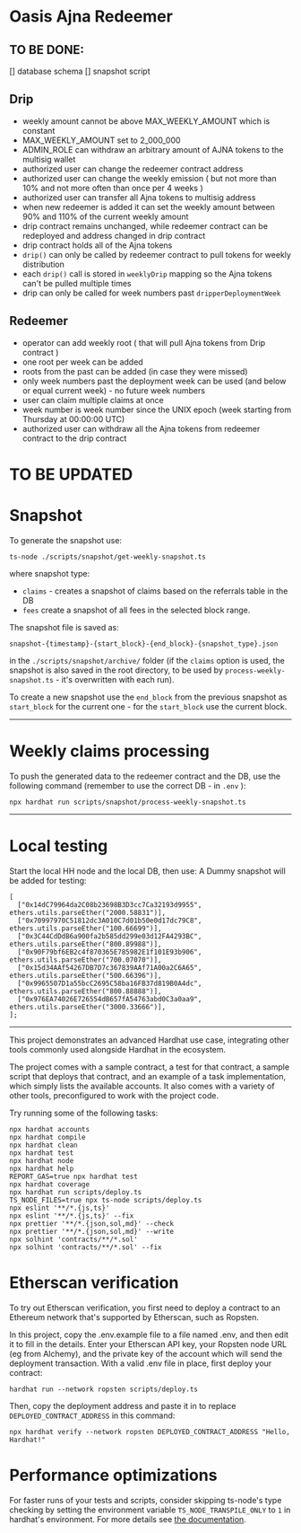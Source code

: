 # Oasis Ajna Redeemer
## TO BE DONE:
[] database schema
[] snapshot script

## Drip
- weekly amount cannot be above MAX_WEEKLY_AMOUNT which is constant
- MAX_WEEKLY_AMOUNT set to 2_000_000
- ADMIN_ROLE can withdraw an arbitrary amount of AJNA tokens to the multisig wallet
- authorized user can change the redeemer contract address
- authorized user can change the weekly emission ( but not more than 10% and not more often than once per 4 weeks )
- authorized user can transfer all Ajna tokens to multisig address
- when new redeemer is added it can set the weekly amount between 90% and 110% of the current weekly amount
- drip contract remains unchanged, while redeemer contract can be redeployed and address changed in drip contract
- drip contract holds all of the Ajna tokens
- `drip()` can only be called by redeemer contract to pull tokens for weekly distribution
- each `drip()` call is stored in `weeklyDrip` mapping so the Ajna tokens can't be pulled multiple times
- drip can only be called for week numbers past `dripperDeploymentWeek` 

## Redeemer
- operator can add weekly root ( that will pull Ajna tokens from Drip contract )
- one root per week can be added
- roots from the past can be added (in case they were missed)
- only week numbers past the deployment week can be used (and below or equal current week) - no future week numbers
- user can claim multiple claims at once
- week number is week number since the UNIX epoch (week starting from Thursday at 00:00:00 UTC)
- authorized user can withdraw all the Ajna tokens from redeemer contract to the drip contract


# TO BE UPDATED
# Snapshot
To generate the snapshot use:
```
ts-node ./scripts/snapshot/get-weekly-snapshot.ts
```
where snapshot type:
* `claims` - creates a snapshot of claims based on the referrals table in the DB
* `fees` create a snapshot of all fees in the selected block range.

The snapshot file is saved as:

```
snapshot-{timestamp}-{start_block}-{end_block}-{snapshot_type}.json
```
in the `./scripts/snapshot/archive/` folder (if the `claims` option is used, the snapshot is also saved in the root directory, to be used by `process-weekly-snapshot.ts` - it's overwritten with each run).

To create a new snapshot use the `end_block` from the previous snapshot as `start_block` for the current one - for the `start_block` use the current block.

---
# Weekly claims processing
To push the generated data to the redeemer contract and the DB, use the following command (remember to use the correct DB - in `.env` ):
```
npx hardhat run scripts/snapshot/process-weekly-snapshot.ts
```

---
# Local testing
Start the local HH node and the local DB, then use: A Dummy snapshot will be added for testing:
```
[
  ["0x14dC79964da2C08b23698B3D3cc7Ca32193d9955", ethers.utils.parseEther("2000.58831")],
  ["0x70997970C51812dc3A010C7d01b50e0d17dc79C8", ethers.utils.parseEther("100.66699")],
  ["0x3C44CdDdB6a900fa2b585dd299e03d12FA4293BC", ethers.utils.parseEther("800.89988")],
  ["0x90F79bf6EB2c4f870365E785982E1f101E93b906", ethers.utils.parseEther("700.07070")],
  ["0x15d34AAf54267DB7D7c367839AAf71A00a2C6A65", ethers.utils.parseEther("500.66396")],
  ["0x9965507D1a55bcC2695C58ba16FB37d819B0A4dc", ethers.utils.parseEther("800.88888")],
  ["0x976EA74026E726554dB657fA54763abd0C3a0aa9", ethers.utils.parseEther("3000.33666")],
];
```
---
This project demonstrates an advanced Hardhat use case, integrating other tools commonly used alongside Hardhat in the ecosystem.

The project comes with a sample contract, a test for that contract, a sample script that deploys that contract, and an example of a task implementation, which simply lists the available accounts. It also comes with a variety of other tools, preconfigured to work with the project code.

Try running some of the following tasks:

```shell
npx hardhat accounts
npx hardhat compile
npx hardhat clean
npx hardhat test
npx hardhat node
npx hardhat help
REPORT_GAS=true npx hardhat test
npx hardhat coverage
npx hardhat run scripts/deploy.ts
TS_NODE_FILES=true npx ts-node scripts/deploy.ts
npx eslint '**/*.{js,ts}'
npx eslint '**/*.{js,ts}' --fix
npx prettier '**/*.{json,sol,md}' --check
npx prettier '**/*.{json,sol,md}' --write
npx solhint 'contracts/**/*.sol'
npx solhint 'contracts/**/*.sol' --fix
```

# Etherscan verification

To try out Etherscan verification, you first need to deploy a contract to an Ethereum network that's supported by Etherscan, such as Ropsten.

In this project, copy the .env.example file to a file named .env, and then edit it to fill in the details. Enter your Etherscan API key, your Ropsten node URL (eg from Alchemy), and the private key of the account which will send the deployment transaction. With a valid .env file in place, first deploy your contract:

```shell
hardhat run --network ropsten scripts/deploy.ts
```

Then, copy the deployment address and paste it in to replace `DEPLOYED_CONTRACT_ADDRESS` in this command:

```shell
npx hardhat verify --network ropsten DEPLOYED_CONTRACT_ADDRESS "Hello, Hardhat!"
```

# Performance optimizations

For faster runs of your tests and scripts, consider skipping ts-node's type checking by setting the environment variable `TS_NODE_TRANSPILE_ONLY` to `1` in hardhat's environment. For more details see [the documentation](https://hardhat.org/guides/typescript.html#performance-optimizations).
